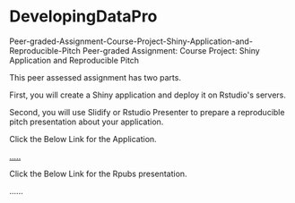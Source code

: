 # DevelopingDataPro

Peer-graded-Assignment-Course-Project-Shiny-Application-and-Reproducible-Pitch
Peer-graded Assignment: Course Project: Shiny Application and Reproducible Pitch

This peer assessed assignment has two parts.

First, you will create a Shiny application and deploy it on Rstudio's servers.

Second, you will use Slidify or Rstudio Presenter to prepare a reproducible pitch presentation about your application.

Click the Below Link for the Application.

[.....](https://vp0d2b-cuong-pham.shinyapps.io/SampleSize/)

Click the Below Link for the Rpubs presentation.

......
